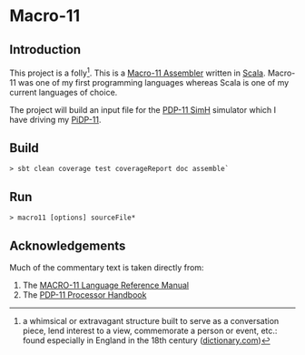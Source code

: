 # Macro-11

## Introduction

This project is a folly[^1]. This is a [Macro-11 Assembler](https://en.wikipedia.org/wiki/MACRO-11) written in [Scala](https://scala-lang.org/).  Macro-11 was one of my first programming languages whereas Scala is one of my current languages of choice.

[^1]: a whimsical or extravagant structure built to serve as a conversation piece, lend interest to a view, commemorate a person or event, etc.: found especially in England in the 18th century ([dictionary.com](https://www.dictionary.com/browse/folly))

The project will build an input file for the [PDP-11 SimH](https://github.com/simh/simh/tree/master/PDP11) simulator which I have driving my [PiDP-11](https://obsolescence.wixsite.com/obsolescence/pidp-11).

## Build

```commandline
> sbt clean coverage test coverageReport doc assemble`
```

## Run

```commandline
> macro11 [options] sourceFile*
```

## Acknowledgements

Much of the commentary text is taken directly from:

1. The [MACRO-11 Language Reference Manual](http://www.dmv.net/dec/pdf/macro.pdf)
2. The [PDP-11 Processor Handbook](http://pages.cpsc.ucalgary.ca/~dsb/PDP11/)
